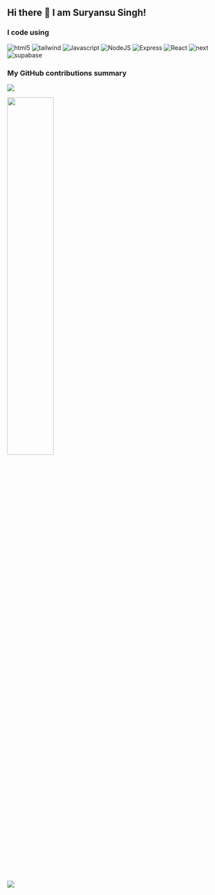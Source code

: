 ## Hi there 👋 I am Suryansu Singh!


<h3>I code using</h3>
<p>
  <img alt="html5" src="https://img.shields.io/badge/-html5-E34F26?style=flat-square&logo=html5&logoColor=white" />
  <img alt="tailwind" src="https://img.shields.io/badge/tailwindcss-0F172A?&logo=tailwindcss" />
  <img alt="Javascript" src="https://img.shields.io/badge/-javascript-f7df1c?style=flat-square&logo=javascript&logoColor=black" />
  <img alt="NodeJS" src="https://img.shields.io/badge/-node.js-339933?style=flat-square&logo=Node.js&logoColor=white" />
  <img alt="Express" src="https://img.shields.io/badge/-express-000000?style=flat-square&logo=Express&logoColor=white" />
  <img alt="React" src="https://img.shields.io/badge/-react-45b8d8?style=flat-square&logo=react&logoColor=white" />
  <img alt="next" src="https://img.shields.io/badge/-next.js-000000?style=flat-square&logo=nextdotjs&logoColor=white" />
  <img alt="supabase" src="https://img.shields.io/badge/Supabase-green?style=flat-square&logo=Supabase&logoColor=FFFFFF" />
  
</p>

<h3>My GitHub contributions summary</h3>

![](https://nirzak-streak-stats.vercel.app/?user=Hyperion147&theme=dark&hide_border=false)
<br/>

<img width="46%" src="https://github-readme-stats.vercel.app/api?username=Hyperion147&show_icons=true&theme=dark&count_private=true&text_color=d3d3d3&icon_color=00E6FE&title_color=00E6FE" /></a>

![](https://github-readme-stats.vercel.app/api/top-langs/?username=Hyperion147&theme=dark&hide_border=false&include_all_commits=false&count_private=false&layout=compact)
<!--
**Hyperion147/Hyperion147** is a ✨ _special_ ✨ repository because its `README.md` (this file) appears on your GitHub profile.

Here are some ideas to get you started:

- 🔭 I’m currently working on ...
- 🌱 I’m currently learning ...
- 👯 I’m looking to collaborate on ...
- 🤔 I’m looking for help with ...
- 💬 Ask me about ...
- 📫 How to reach me: ...
- 😄 Pronouns: ...
- ⚡ Fun fact: ...
-->
